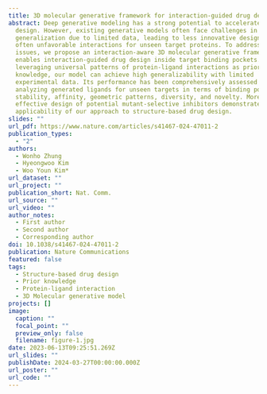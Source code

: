 ```yaml
---
title: 3D molecular generative framework for interaction-guided drug design
abstract: Deep generative modeling has a strong potential to accelerate drug
  design. However, existing generative models often face challenges in
  generalization due to limited data, leading to less innovative designs with
  often unfavorable interactions for unseen target proteins. To address these
  issues, we propose an interaction-aware 3D molecular generative framework that
  enables interaction-guided drug design inside target binding pockets. By
  leveraging universal patterns of protein-ligand interactions as prior
  knowledge, our model can achieve high generalizability with limited
  experimental data. Its performance has been comprehensively assessed by
  analyzing generated ligands for unseen targets in terms of binding pose
  stability, affinity, geometric patterns, diversity, and novelty. Moreover, the
  effective design of potential mutant-selective inhibitors demonstrates the
  applicability of our approach to structure-based drug design.
slides: ""
url_pdf: https://www.nature.com/articles/s41467-024-47011-2
publication_types:
  - "2"
authors:
  - Wonho Zhung
  - Hyeongwoo Kim
  - Woo Youn Kim*
url_dataset: ""
url_project: ""
publication_short: Nat. Comm.
url_source: ""
url_video: ""
author_notes:
  - First author
  - Second author
  - Corresponding author
doi: 10.1038/s41467-024-47011-2
publication: Nature Communications
featured: false
tags:
  - Structure-based drug design
  - Prior knowledge
  - Protein-ligand interaction
  - 3D Molecular generative model
projects: []
image:
  caption: ""
  focal_point: ""
  preview_only: false
  filename: figure-1.jpg
date: 2023-06-13T09:25:51.269Z
url_slides: ""
publishDate: 2024-03-27T00:00:00.000Z
url_poster: ""
url_code: ""
---
```

